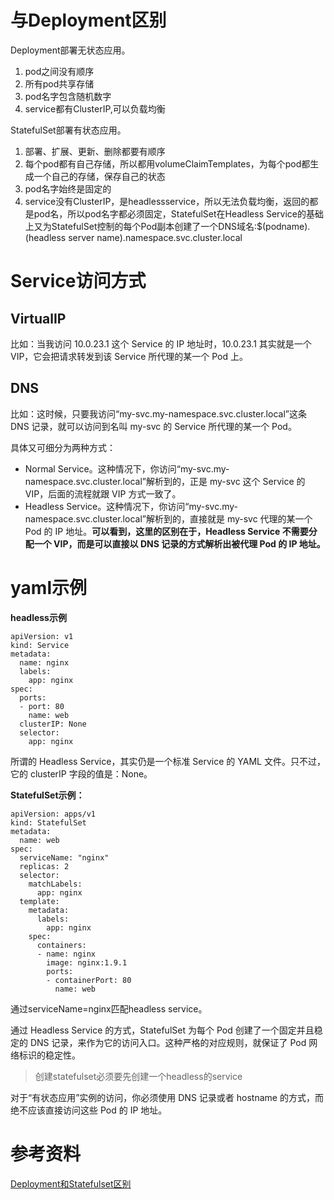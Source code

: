 # 与Deployment区别
Deployment部署无状态应用。
1. pod之间没有顺序
2. 所有pod共享存储
3. pod名字包含随机数字
4. service都有ClusterIP,可以负载均衡

StatefulSet部署有状态应用。
1. 部署、扩展、更新、删除都要有顺序
2. 每个pod都有自己存储，所以都用volumeClaimTemplates，为每个pod都生成一个自己的存储，保存自己的状态
3. pod名字始终是固定的
4. service没有ClusterIP，是headlessservice，所以无法负载均衡，返回的都是pod名，所以pod名字都必须固定，StatefulSet在Headless Service的基础上又为StatefulSet控制的每个Pod副本创建了一个DNS域名:$(podname).(headless server name).namespace.svc.cluster.local

# Service访问方式
## VirtualIP
比如：当我访问 10.0.23.1 这个 Service 的 IP 地址时，10.0.23.1 其实就是一个 VIP，它会把请求转发到该 Service 所代理的某一个 Pod 上。

## DNS
比如：这时候，只要我访问“my-svc.my-namespace.svc.cluster.local”这条 DNS 记录，就可以访问到名叫 my-svc 的 Service 所代理的某一个 Pod。

具体又可细分为两种方式：
- Normal Service。这种情况下，你访问“my-svc.my-namespace.svc.cluster.local”解析到的，正是 my-svc 这个 Service 的 VIP，后面的流程就跟 VIP 方式一致了。
- Headless Service。这种情况下，你访问“my-svc.my-namespace.svc.cluster.local”解析到的，直接就是 my-svc 代理的某一个 Pod 的 IP 地址。**可以看到，这里的区别在于，Headless Service 不需要分配一个 VIP，而是可以直接以 DNS 记录的方式解析出被代理 Pod 的 IP 地址。**

# yaml示例
**headless示例**
```
apiVersion: v1
kind: Service
metadata:
  name: nginx
  labels:
    app: nginx
spec:
  ports:
  - port: 80
    name: web
  clusterIP: None
  selector:
    app: nginx
```
所谓的 Headless Service，其实仍是一个标准 Service 的 YAML 文件。只不过，它的 clusterIP 字段的值是：None。

**StatefulSet示例：**
```
apiVersion: apps/v1
kind: StatefulSet
metadata:
  name: web
spec:
  serviceName: "nginx"
  replicas: 2
  selector:
    matchLabels:
      app: nginx
  template:
    metadata:
      labels:
        app: nginx
    spec:
      containers:
      - name: nginx
        image: nginx:1.9.1
        ports:
        - containerPort: 80
          name: web
```
通过serviceName=nginx匹配headless service。

通过 Headless Service 的方式，StatefulSet 为每个 Pod 创建了一个固定并且稳定的 DNS 记录，来作为它的访问入口。这种严格的对应规则，就保证了 Pod 网络标识的稳定性。
> 创建statefulset必须要先创建一个headless的service

对于“有状态应用”实例的访问，你必须使用 DNS 记录或者 hostname 的方式，而绝不应该直接访问这些 Pod 的 IP 地址。

# 参考资料
[Deployment和Statefulset区别](https://blog.csdn.net/huiqiwei321/article/details/108143085)